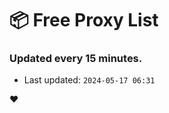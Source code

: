 # :package: Free Proxy List
### Updated every 15 minutes.

- Last updated: `2024-05-17 06:31`

:heart:
